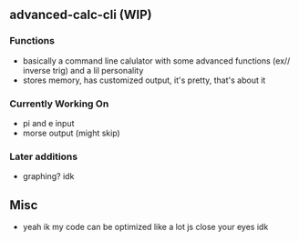 ## advanced-calc-cli (WIP)

### Functions
 - basically a command line calulator with some advanced functions (ex// inverse trig) and a lil personality
 - stores memory, has customized output, it's pretty, that's about it

### Currently Working On
 - pi and e input
 - morse output (might skip)

### Later additions
 - graphing? idk

## Misc
 - yeah ik my code can be optimized like a lot js close your eyes idk 
